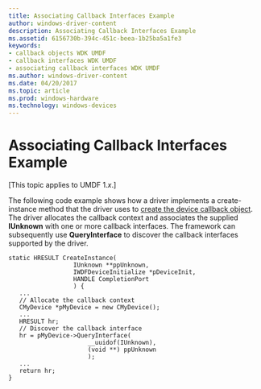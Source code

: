 ```yaml
---
title: Associating Callback Interfaces Example
author: windows-driver-content
description: Associating Callback Interfaces Example
ms.assetid: 6156730b-394c-451c-beea-1b25ba5a1fe3
keywords:
- callback objects WDK UMDF
- callback interfaces WDK UMDF
- associating callback interfaces WDK UMDF
ms.author: windows-driver-content
ms.date: 04/20/2017
ms.topic: article
ms.prod: windows-hardware
ms.technology: windows-devices
---
```


# Associating Callback Interfaces Example


\[This topic applies to UMDF 1.*x*.\]

The following code example shows how a driver implements a create-instance method that the driver uses to [create the device callback object](creating-callback-objects-example.md). The driver allocates the callback context and associates the supplied **IUnknown** with one or more callback interfaces. The framework can subsequently use **QueryInterface** to discover the callback interfaces supported by the driver.

```
static HRESULT CreateInstance(
                  IUnknown **ppUnknown, 
                  IWDFDeviceInitialize *pDeviceInit,
                  HANDLE CompletionPort 
                  ) {
   ...
   // Allocate the callback context
   CMyDevice *pMyDevice = new CMyDevice();
   ...
   HRESULT hr;
   // Discover the callback interface
   hr = pMyDevice->QueryInterface( 
                      __uuidof(IUnknown), 
                      (void **) ppUnknown
                      );
   ...
   return hr;
}
```

 

 





